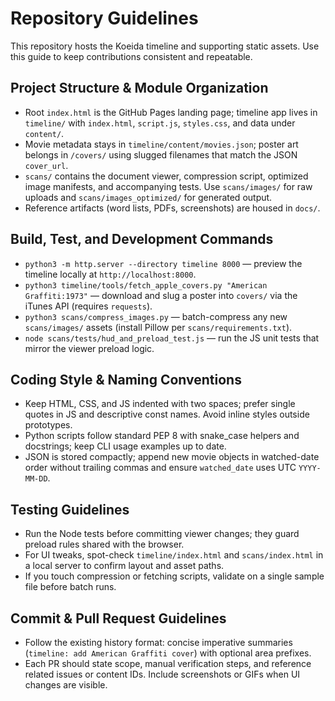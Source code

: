 # Repository Guidelines

This repository hosts the Koeida timeline and supporting static assets. Use this guide to keep contributions consistent and repeatable.

## Project Structure & Module Organization
- Root `index.html` is the GitHub Pages landing page; timeline app lives in `timeline/` with `index.html`, `script.js`, `styles.css`, and data under `content/`.
- Movie metadata stays in `timeline/content/movies.json`; poster art belongs in `/covers/` using slugged filenames that match the JSON `cover_url`.
- `scans/` contains the document viewer, compression script, optimized image manifests, and accompanying tests. Use `scans/images/` for raw uploads and `scans/images_optimized/` for generated output.
- Reference artifacts (word lists, PDFs, screenshots) are housed in `docs/`.

## Build, Test, and Development Commands
- `python3 -m http.server --directory timeline 8000` — preview the timeline locally at `http://localhost:8000`.
- `python3 timeline/tools/fetch_apple_covers.py "American Graffiti:1973"` — download and slug a poster into `covers/` via the iTunes API (requires `requests`).
- `python3 scans/compress_images.py` — batch-compress any new `scans/images/` assets (install Pillow per `scans/requirements.txt`).
- `node scans/tests/hud_and_preload_test.js` — run the JS unit tests that mirror the viewer preload logic.

## Coding Style & Naming Conventions
- Keep HTML, CSS, and JS indented with two spaces; prefer single quotes in JS and descriptive const names. Avoid inline styles outside prototypes.
- Python scripts follow standard PEP 8 with snake_case helpers and docstrings; keep CLI usage examples up to date.
- JSON is stored compactly; append new movie objects in watched-date order without trailing commas and ensure `watched_date` uses UTC `YYYY-MM-DD`.

## Testing Guidelines
- Run the Node tests before committing viewer changes; they guard preload rules shared with the browser.
- For UI tweaks, spot-check `timeline/index.html` and `scans/index.html` in a local server to confirm layout and asset paths.
- If you touch compression or fetching scripts, validate on a single sample file before batch runs.

## Commit & Pull Request Guidelines
- Follow the existing history format: concise imperative summaries (`timeline: add American Graffiti cover`) with optional area prefixes.
- Each PR should state scope, manual verification steps, and reference related issues or content IDs. Include screenshots or GIFs when UI changes are visible.
